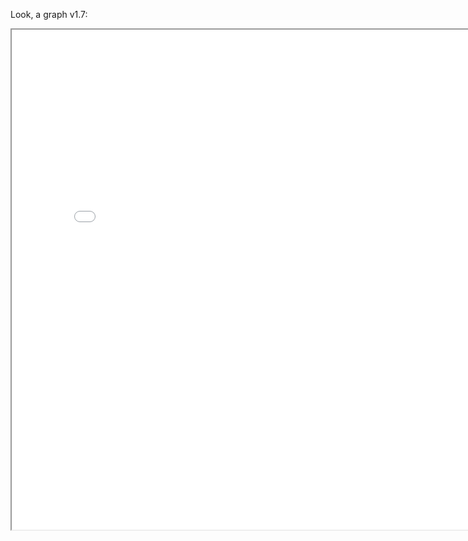 Look, a graph v1.7:

<p align="center">
<iframe src="network/main.html" width="800" height="800"/></iframe>
</p>

